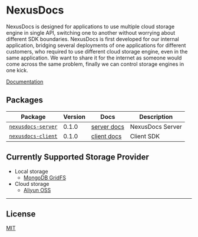 # NexusDocs

NexusDocs is designed for applications to use multiple cloud storage engine in single API, switching one to another without worrying about different SDK boundaries. NexusDocs is first developed for our internal application, bridging several deployments of one applications for different customers, who required to use different cloud storage engine, even in the same application. We want to share it for the internet as someone would come across the same problem, finally we can control storage engines in one kick.

[Documentation](https://github.com/nexushubs/nexusdocs/wiki)

## Packages

| Package | Version | Docs | Description |
|---------|---------|------|-------------|
| [`nexusdocs-server`](/packages/nexusdocs-server) | 0.1.0 | [server docs](/packages/nexusdocs-server/README.md) | NexusDocs Server |
| [`nexusdocs-client`](/packages/nexusdocs-client) | 0.1.0 | [client docs](/packages/nexusdocs-client/README.md) | Client SDK |

## Currently Supported Storage Provider

* Local storage
  * [MongoDB GridFS](https://docs.mongodb.com/manual/core/gridfs/)
* Cloud storage
  * [Aliyun OSS](https://www.alibabacloud.com/product/oss)

----
## License

[MIT](./LICENSE.md)
